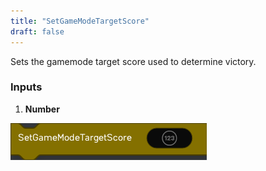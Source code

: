 ```yaml
---
title: "SetGameModeTargetScore"
draft: false
---
```

Sets the gamemode target score used to determine victory.
### Inputs
1. **Number**

![SetGameModeTargetScore](https://raw.githubusercontent.com/battlefield-portal-community/Image-CDN/main/portal_blocks/SetGameModeTargetScore.png)